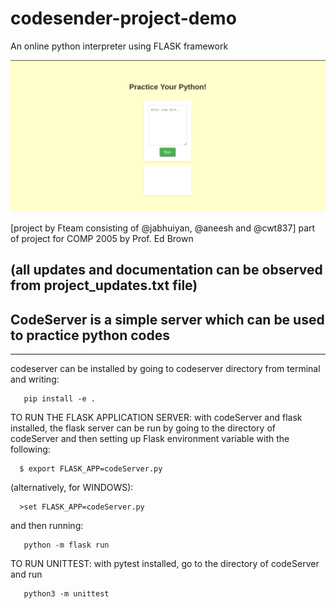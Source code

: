 # codesender-project-demo
An online python interpreter using FLASK framework

![image](https://github.com/jabhuiyan/codesender-project-demo/blob/main/codesender.png)


[project by Fteam consisting of @jabhuiyan, @aneesh and @cwt837]
part of project for COMP 2005 by Prof. Ed Brown

(all updates and documentation can be observed from project_updates.txt file)
---------------------------------------------------
CodeServer is a simple server which can be used to practice python codes
---------------------------------------------------


-----------------------------------------------------
codeserver can be installed by going to codeserver directory from terminal and writing:

       pip install -e .

TO RUN THE FLASK APPLICATION SERVER:
with codeServer and flask installed, the flask server can be run by going to the directory of codeServer
and then setting up Flask environment variable with the following:

      $ export FLASK_APP=codeServer.py

(alternatively, for WINDOWS):
      
      >set FLASK_APP=codeServer.py

and then running:
       
       python -m flask run

TO RUN UNITTEST:
with pytest installed, go to the directory of codeServer and run

       python3 -m unittest
